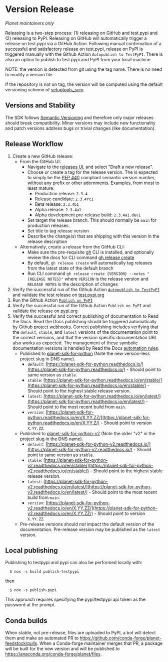 # Version Release

*Planet maintainers only*

Releasing is a two-step process: (1) releasing on GitHub and test.pypi and (2) releasing to PyPI. Releasing on GitHub will automatically trigger a release on test.pypi via a GitHub Action. Following manual confirmation of a successful and satisfactory release on test.pypi, release on PyPI is triggered manually with the Github Action `Autopublish to TestPyPI`. There is also an option to publish to test.pypi and PyPI from your local machine.

NOTE: the version is detected from git using the tag name. There is no need to modify a version file.

If the repository is not on tag, the version will be computed using the default versioning scheme of [setuptools_scm](https://setuptools-scm.readthedocs.io/en/latest/usage/#default-versioning-scheme).

## Versions and Stability

The SDK follows [Semantic Versioning](https://semver.org/spec/v2.0.0.html) and therefore only major releases should break compatibility. Minor versions may include new functionality and patch versions address bugs or trivial changes (like documentation).

## Release Workflow

1. Create a new GitHub release:
   * From the GitHub UI:
     * Navigate to the [releases UI](https://github.com/planetlabs/planet-client-python/releases), and select "Draft a new release".
     * Choose or create a tag for the release version.  The is expected to simply be the [PEP 440](https://peps.python.org/pep-0440/)
       compliant semantic version number, without any prefix or other adornments.  Examples, from most to least mature:
       * Production release: `2.3.4`
       * Release candidate: `2.3.4rc1`
       * Beta release: `2.3.4b1`
       * Alpha release: `2.3.4a1`
       * Alpha development pre-release build: `2.3.4a1.dev1`
     * Set target the release branch.  This should normally be `main` for production releases.
     * Set title to tag release version
     * Describe the change(s) that are shipping with this version in the release description
   * Alternatively, create a release from the GitHub CLI:
     * Make sure the pre-requisite [gh](https://cli.github.com/manual/gh) CLI is installed, and optionally review the docs for CLI command [gh release create](https://cli.github.com/manual/gh_release_create)
     * By default, `gh release create` will automatically tag releases from the latest state of the default branch
     * Run CLI command `gh release create {VERSION} --notes "{RELEASE NOTES}"` where `VERSION` is the release version and `RELEASE NOTES` is the description of changes
2. Verify the successful run of the Github Action [`Autopublish to TestPyPI`](https://github.com/planetlabs/planet-client-python/actions/workflows/autopublish-testpypi.yml) and validate the test release on [test.pypi.org](https://test.pypi.org/project/planet/)
3. Run the Github Action [`Publish on PyPI`](https://github.com/planetlabs/planet-client-python/actions/workflows/publish-pypi.yml)
4. Verify the successful run of the Github Action `Publish on PyPI` and validate the release on [pypi.org](https://pypi.org/project/planet/)
5. Verify the successful and correct publishing of documentation to Read the Docs.
   Read the Docs publishing should be triggered automatically by Github
   [project webhooks](https://github.com/planetlabs/planet-client-python/settings/hooks).
   Correct publishing includes verifying that the `default`, `stable`, and `latest`
   versions of the documentation point to the correct versions, and that the version
   specific documentation URL also works as expected.  The management of these
   symbolic documentation versions is handled by Read the Docs
   [automation rules](https://app.readthedocs.org/dashboard/planet-sdk-for-python/rules/).
   * Published to [planet-sdk-for-python](https://planet-sdk-for-python.readthedocs.io/en/latest/) (Note the new version-less project slug in DNS name).
     * _`default`_: [https://planet-sdk-for-python.readthedocs.io/](https://planet-sdk-for-python.readthedocs.io/) - Should point to same version as `stable`.
     * `stable`: [https://planet-sdk-for-python.readthedocs.io/en/stable/](https://planet-sdk-for-python.readthedocs.io/en/stable/) - Should point to the highest stable release version.
     * `latest`: [https://planet-sdk-for-python.readthedocs.io/en/latest/](https://planet-sdk-for-python.readthedocs.io/en/latest/) - Should point to the most recent build from `main`.
     * _`version`_: [https://planet-sdk-for-python.readthedocs.io/en/X.YY.ZZ/](https://planet-sdk-for-python.readthedocs.io/en/X.YY.Z/) - Should point to version `X.YY.ZZ`.
   * Published to [planet-sdk-for-python-v2](https://planet-sdk-for-python-v2.readthedocs.io/en/latest/) (Note the older "v2" in the project slug in the DNS name).
     * _`default`_: [https://planet-sdk-for-python-v2.readthedocs.io/](https://planet-sdk-for-python-v2.readthedocs.io/) - Should point to same version as `stable`.
     * `stable`: [https://planet-sdk-for-python-v2.readthedocs.io/en/stable/](https://planet-sdk-for-python-v2.readthedocs.io/en/stable/) - Should point to the highest stable release version.
     * `latest`: [https://planet-sdk-for-python-v2.readthedocs.io/en/latest/](https://planet-sdk-for-python-v2.readthedocs.io/en/latest/) - Should point to the most recent build from `main`.
     * _`version`_: [https://planet-sdk-for-python-v2.readthedocs.io/en/X.YY.ZZ/](https://planet-sdk-for-python-v2.readthedocs.io/en/X.YY.ZZ/) - Should point to version `X.YY.ZZ`.
   * Pre-release versions should _not_ impact the default version of the documentation. Pre-release version may be published as the `latest` version.

## Local publishing

Publishing to testpypi and pypi can also be performed locally with:

```console
  $ nox -s build publish-testpypi
```
then
```console
  $ nox -s publish-pypi
```

This approach requires specifying the pypi/testpypi api token as the password at the prompt.


## Conda builds

When stable, not pre-release, files are uploaded to PyPI, a bot will detect them and make an automated PR to https://github.com/conda-forge/planet-feedstock/pulls. When a Conda-forge maintainer merges that PR, a package will be built for the new version and will be published to https://anaconda.org/conda-forge/planet/files.
